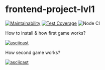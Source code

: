 # frontend-project-lvl1
[![Maintainability](https://api.codeclimate.com/v1/badges/f7468856ebb70ff0f2a4/maintainability)](https://codeclimate.com/github/f1eeman/frontend-project-lvl1/maintainability)
[![Test Coverage](https://api.codeclimate.com/v1/badges/f7468856ebb70ff0f2a4/test_coverage)](https://codeclimate.com/github/f1eeman/frontend-project-lvl1/test_coverage)
![Node CI](https://github.com/f1eeman/frontend-project-lvl1/workflows/Node%20CI/badge.svg)

How to install & how first game works?

[![asciicast](https://asciinema.org/a/KSjPo4hr7H8P8MY1y1tBtMMxm.svg)](https://asciinema.org/a/KSjPo4hr7H8P8MY1y1tBtMMxm?theme=monokai)

How second game works?

[![asciicast](https://asciinema.org/a/Pr1d4jPPaQAk1FtrelB7rQ6cz.svg)](https://asciinema.org/a/Pr1d4jPPaQAk1FtrelB7rQ6cz?theme=solarized-dark)
